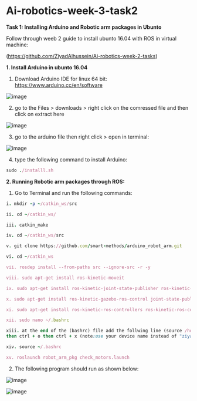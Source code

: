 # Ai-robotics-week-3-task2

**Task 1: Installing Arduino and Robotic arm packages in Ubunto**  

Follow through weeb 2 guide to install ubunto 16.04 with ROS in virtual machine:

(https://github.com/ZiyadAlhussein/Ai-robotics-week-2-tasks)

**1. Install Arduino in ubunto 16.04**

1) Download Arduino IDE for linux 64 bit: https://www.arduino.cc/en/software

![image](https://user-images.githubusercontent.com/108147030/181032737-79f7367c-2848-4251-8ed1-bc0448e5cef6.png)

2) go to the Files > downloads > right click on the comressed file and then click on extract here

![image](https://user-images.githubusercontent.com/108147030/181033692-781643a5-d82b-4d27-9ea8-cf9b90e6cb01.png)

3) go to the arduino file then right click > open in terminal:

![image](https://user-images.githubusercontent.com/108147030/181034084-6846aca4-c8c0-4f6a-99ae-eec344e27e5f.png)

4) type the following command to install Arduino:

```ruby
sudo ./installl.sh
```
**2. Running Robotic arm packages through ROS:**

1) Go to Terminal and run the following commands: 

```ruby
i. mkdir -p ~/catkin_ws/src

ii. cd ~/catkin_ws/

iii. catkin_make

iv. cd ~/catkin_ws/src

v. git clone https://github.com/smart-methods/arduino_robot_arm.git 

vi. cd ~/catkin_ws

vii. rosdep install --from-paths src --ignore-src -r -y

viii. sudo apt-get install ros-kinetic-moveit

ix. sudo apt-get install ros-kinetic-joint-state-publisher ros-kinetic-joint-state-publisher-gui

x. sudo apt-get install ros-kinetic-gazebo-ros-control joint-state-publisher

xi. sudo apt-get install ros-kinetic-ros-controllers ros-kinetic-ros-control

xii. sudo nano ~/.bashrc

xiii. at the end of the (bashrc) file add the follwing line (source /home/ziyad/catkin_ws/devel/setup.bash)
then ctrl + o then ctrl + x (note:use your device name instead of "ziyad")

xiv. source ~/.bashrc

xv. roslaunch robot_arm_pkg check_motors.launch
```

2) The following program should run as shown below:

![image](https://user-images.githubusercontent.com/108147030/181041252-e13eb7ba-c2d9-4004-94cd-76620bbe313a.png)

![image](https://user-images.githubusercontent.com/108147030/181040884-b88ca106-9c6b-4c1a-8688-111016257661.png)


